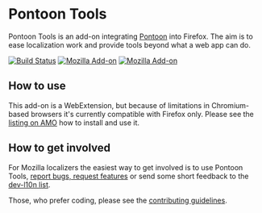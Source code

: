 # Pontoon Tools
Pontoon Tools is an add-on integrating [Pontoon](https://pontoon.mozilla.org/) into Firefox. The aim is to ease localization work and provide tools beyond what a web app can do.

[![Build Status](https://travis-ci.org/MikkCZ/pontoon-tools.svg?branch=master)](https://travis-ci.org/MikkCZ/pontoon-tools) [![Mozilla Add-on](https://img.shields.io/amo/v/pontoon-tools.svg)](https://addons.mozilla.org/firefox/addon/pontoon-tools/) [![Mozilla Add-on](https://img.shields.io/amo/users/pontoon-tools.svg)](https://addons.mozilla.org/firefox/addon/pontoon-tools/statistics/)

## How to use
This add-on is a WebExtension, but because of limitations in Chromium-based browsers it's currently compatible with Firefox only. Please see the [listing on AMO](https://addons.mozilla.org/firefox/addon/pontoon-tools/) how to install and use it.

## How to get involved
For Mozilla localizers the easiest way to get involved is to use Pontoon Tools, [report bugs, request features](https://github.com/MikkCZ/pontoon-tools/issues) or send some short feedback to the [dev-l10n list](https://lists.mozilla.org/listinfo/dev-l10n).

Those, who prefer coding, please see the [contributing guidelines](CONTRIBUTING.md).
